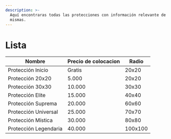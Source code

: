 ```yaml
---
description: >-
  Aquí encontraras todas las protecciones con información relevante de las
  mismas.
---
```


# Lista



| Nombre                | Precio de colocacion | Radio   |
| --------------------- | -------------------- | ------- |
| Protección Inicio     | Gratis               | 20x20   |
| Protección 20x20      | 5.000                | 20x20   |
| Protección 30x30      | 10.000               | 30x30   |
| Protección Elite      | 15.000               | 40x40   |
| Protección Suprema    | 20.000               | 60x60   |
| Protección Universal  | 25.000               | 70x70   |
| Protección Mística    | 30.000               | 80x80   |
| Protección Legendaria | 40.000               | 100x100 |
